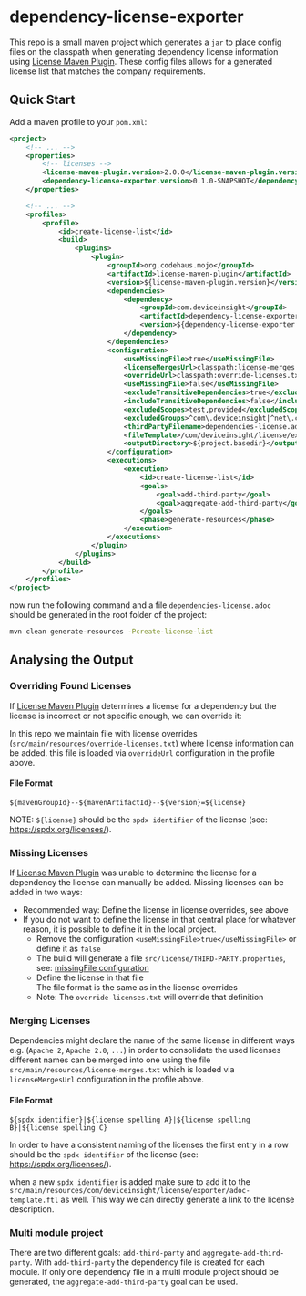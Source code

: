 # dependency-license-exporter

This repo is a small maven project which generates a `jar` to place config files on the classpath
when generating dependency license information using [License Maven Plugin](https://www.mojohaus.org/license-maven-plugin/).
These config files allows for a generated license list that matches the company requirements.

## Quick Start

Add a maven profile to your `pom.xml`:

```xml
<project>
    <!-- ... -->
    <properties>
        <!-- licenses -->
        <license-maven-plugin.version>2.0.0</license-maven-plugin.version>
        <dependency-license-exporter.version>0.1.0-SNAPSHOT</dependency-license-exporter.version>
    </properties>

    <!-- ... -->
    <profiles>
        <profile>
            <id>create-license-list</id>
            <build>
                <plugins>
                    <plugin>
                        <groupId>org.codehaus.mojo</groupId>
                        <artifactId>license-maven-plugin</artifactId>
                        <version>${license-maven-plugin.version}</version>
                        <dependencies>
                            <dependency>
                                <groupId>com.deviceinsight</groupId>
                                <artifactId>dependency-license-exporter</artifactId>
                                <version>${dependency-license-exporter.version}</version>
                            </dependency>
                        </dependencies>
                        <configuration>
                            <useMissingFile>true</useMissingFile>
                            <licenseMergesUrl>classpath:license-merges.txt</licenseMergesUrl>
                            <overrideUrl>classpath:override-licenses.txt</overrideUrl>
                            <useMissingFile>false</useMissingFile>
                            <excludeTransitiveDependencies>true</excludeTransitiveDependencies>
                            <includeTransitiveDependencies>false</includeTransitiveDependencies>
                            <excludedScopes>test,provided</excludedScopes>
                            <excludedGroups>^com\.deviceinsight|^net\.centersight</excludedGroups>
                            <thirdPartyFilename>dependencies-license.adoc</thirdPartyFilename>
                            <fileTemplate>/com/deviceinsight/license/exporter/adoc-template.ftl</fileTemplate>
							<outputDirectory>${project.basedir}</outputDirectory>
                        </configuration>
                        <executions>
                            <execution>
                                <id>create-license-list</id>
                                <goals>
                                    <goal>add-third-party</goal>
                                    <goal>aggregate-add-third-party</goal>
                                </goals>
                                <phase>generate-resources</phase>
                            </execution>
                        </executions>
                    </plugin>
                </plugins>
            </build>
        </profile>
    </profiles>
</project>
```

now run the following command and a file `dependencies-license.adoc` should be generated in the root folder of the project:
```bash
mvn clean generate-resources -Pcreate-license-list
```

## Analysing the Output

### Overriding Found Licenses

If [License Maven Plugin](https://www.mojohaus.org/license-maven-plugin/) determines a license for a dependency but the
license is incorrect or not specific enough, we can override it:

In this repo we maintain file with license overrides (`src/main/resources/override-licenses.txt`) where license information can be added.
this file is loaded via `overrideUrl` configuration in the profile above.

#### File Format

```text
${mavenGroupId}--${mavenArtifactId}--${version}=${license}
```

NOTE: `${license}` should be the `spdx identifier` of the license (see: https://spdx.org/licenses/).

### Missing Licenses

If [License Maven Plugin](https://www.mojohaus.org/license-maven-plugin/) was unable to determine the license for a dependency
the license can manually be added. Missing licenses can be added in two ways:

- Recommended way: Define the license in license overrides, see above
- If you do not want to define the license in that central place for whatever reason, it is possible to define
  it in the local project.
  * Remove the configuration `<useMissingFile>true</useMissingFile>` or define it as `false`
  * The build will generate a file `src/license/THIRD-PARTY.properties`, see: [missingFile configuration](https://www.mojohaus.org/license-maven-plugin/add-third-party-mojo.html#missingFile)
  * Define the license in that file \
   The file format is the same as in the license overrides
  * Note: The `override-licenses.txt` will override that definition


### Merging Licenses

Dependencies might declare the name of the same license in different ways e.g. (`Apache 2`, `Apache 2.0`, `...`) in order
to consolidate the used licenses different names can be merged into one using the file `src/main/resources/license-merges.txt`
which is loaded via `licenseMergesUrl` configuration in the profile above.

#### File Format

```text
${spdx identifier}|${license spelling A}|${license spelling B}|${license spelling C}
```

In order to have a consistent naming of the licenses the first entry in a row should be the `spdx identifier` of the
license (see: https://spdx.org/licenses/).

when a new `spdx identifier` is added make sure to add it to the
`src/main/resources/com/deviceinsight/license/exporter/adoc-template.ftl` as well. This way we can directly generate a link
to the license description.

### Multi module project

There are two different goals: `add-third-party` and `aggregate-add-third-party`. With `add-third-party` the dependency file is created for each module.
If only one dependency file in a multi module project should be generated, the `aggregate-add-third-party` goal can be used.

